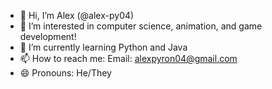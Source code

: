 - 👋 Hi, I’m Alex (@alex-py04)
- 👀 I’m interested in computer science, animation, and game development!
- 🌱 I’m currently learning Python and Java
- 📫 How to reach me: Email: alexpyron04@gmail.com
- 😄 Pronouns: He/They
<!----
- ⚡ Fun fact: ...
- 💞️ I’m looking to collaborate on ...--->
<!---
alex-py04/alex-py04 is a ✨ special ✨ repository because its `README.md` (this file) appears on your GitHub profile.
You can click the Preview link to take a look at your changes.
--->

